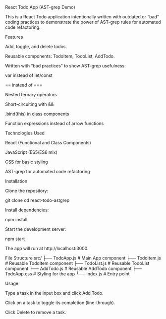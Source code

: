 React Todo App (AST-grep Demo)

This is a React Todo application intentionally written with outdated or “bad” coding practices to demonstrate the power of AST-grep rules for automated code refactoring.

Features

Add, toggle, and delete todos.

Reusable components: TodoItem, TodoList, AddTodo.

Written with “bad practices” to show AST-grep usefulness:

var instead of let/const

== instead of ===

Nested ternary operators

Short-circuiting with &&

.bind(this) in class components

Function expressions instead of arrow functions

Technologies Used

React (Functional and Class Components)

JavaScript (ES5/ES6 mix)

CSS for basic styling

AST-grep for automated code refactoring

Installation

Clone the repository:

git clone <repository-url>
cd react-todo-astgrep


Install dependencies:

npm install


Start the development server:

npm start


The app will run at http://localhost:3000.

File Structure
src/
├── TodoApp.js          # Main App component
├── TodoItem.js         # Reusable TodoItem component
├── TodoList.js         # Reusable TodoList component
├── AddTodo.js          # Reusable AddTodo component
├── TodoApp.css         # Styling for the app
└── index.js            # Entry point

Usage

Type a task in the input box and click Add Todo.

Click on a task to toggle its completion (line-through).

Click Delete to remove a task.